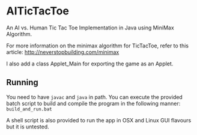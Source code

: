 # AITicTacToe
An AI vs. Human Tic Tac Toe Implementation in Java using MiniMax Algorithm.

For more information on the minimax algorithm for TicTacToe, refer to this article: http://neverstopbuilding.com/minimax

I also add a class Applet_Main for exporting the game as an Applet.

## Running

You need to have `javac` and `java` in path. You can execute the provided batch script to build and compile the program in the following manner:
`build_and_run.bat`

A shell script is also provided to run the app in OSX and Linux GUI flavours but it is untested.